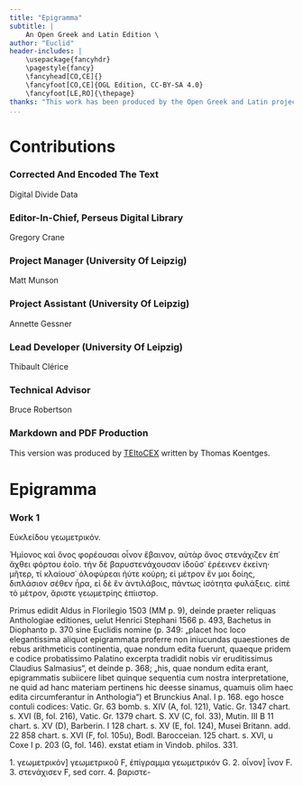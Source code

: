```yaml
---
title: "Epigramma"
subtitle: |
	An Open Greek and Latin Edition \ 
author: "Euclid"
header-includes: | 
	\usepackage{fancyhdr}
	\pagestyle{fancy}
	\fancyhead[CO,CE]{}
	\fancyfoot[CO,CE]{OGL Edition, CC-BY-SA 4.0}
	\fancyfoot[LE,RO]{\thepage}
thanks: "This work has been produced by the Open Greek and Latin project through the help of volunteers. See contributions for details."
...
```


# Contributions


### Corrected And Encoded The Text

Digital Divide Data  
  
### Editor-In-Chief, Perseus Digital Library

Gregory Crane  
  
### Project Manager (University Of Leipzig)

Matt Munson  
  
### Project Assistant (University Of Leipzig)

Annette Gessner  
  
### Lead Developer (University Of Leipzig)

Thibault Clérice  
  
### Technical Advisor

Bruce Robertson  
  
### Markdown and PDF Production

This version was produced by [TEItoCEX](https://github.com/ThomasK81/TEItoCEX) written by Thomas Koentges.

# Epigramma

### Work 1

<pb n="286"/>
                    <head>Εὐκλείδου γεωμετρικόν.</head>
                    <p>Ἡμίονος καὶ ὄνος φορέουσαι οἶνον ἔβαινον, αὐτὰρ ὄνος στενάχιζεν ἐπ᾿ ἄχθει
                        φόρτου ἑοῖο. τὴν δὲ βαρυστενάχουσαν ἰδοῦσ᾿ ἐρέεινεν ἐκείνη· <lb n="5"/>
                        μῆτερ, τί κλαίουσ᾿ ὀλοφύρεαι ἠύτε κούρη; εἰ μέτρον ἕν μοι δοίης, διπλάσιον
                        σέθεν ἦρα, εἰ δὲ ἓν ἀντιλάβοις, πάντως ἰσότητα φυλάξεις. εἰπὲ τὸ μέτρον,
                        ἄριστε γεωμετρίης ἐπίιστορ.</p>
                    <p>Primus edidit Aldus in Florilegio 1503 (MM p. 9), deinde praeter reliquas
                        Anthologiae editiones, uelut Henrici Stephani 1566 p. 493, Bachetus in
                        Diophanto p. 370 sine Euclidis nomine (p. 349: „placet hoc loco
                        elegantissima aliquot epigrammata proferre non iniucundas quaestiones de
                        rebus arithmeticis continentia, quae nondum edita fuerunt, quaeque pridem e
                        codice probatissimo Palatino excerpta tradidit nobis vir eruditissimus
                        Claudius Salmasius“, et deinde p. 368; „his, quae nondum edita erant,
                        epigrammatis subiicere libet quinque sequentia cum nostra interpretatione,
                        ne quid ad hanc materiam pertinens hic deesse sinamus, quamuis olim haec
                        edita circumferantur in Anthologia“) et Brunckius Anal. I p. 168. ego hosce
                        contuli codices: Vatic. Gr. 63 bomb. s. XIV (A, fol. 121), Vatic. Gr. 1347
                        chart. s. XVI (B, fol. 216), Vatic. Gr. 1379 chart. S. XV (C, fol. 33),
                        Mutin. III B 11 chart. s. XV (D), Barberin. I 128 chart. s. XV (E, fol.
                        124), Musei Britann. add. 22 858 chart. s. XVI (F, fol. 105u), Bodl.
                        Barocceian. 125 chart. s. XVI, u Coxe I p. 203 (G, fol. 146). exstat etiam
                        in Vindob. philos. 331.</p>
                    <note type="footnote">1. γεωμετρικόν] γεωμετρικοῦ F, ἐπίγραμμα γεωμετρικόν G. 2.
                        οἶνον] ἷνον F. 3. στενάχισεν F, sed corr. 4. βαριστε-</note>

